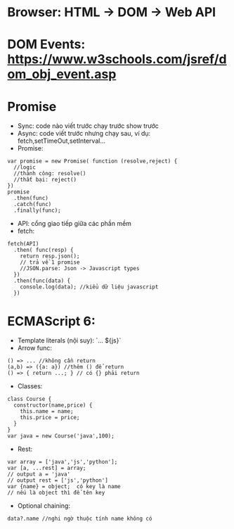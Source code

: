 # Browser: HTML -> DOM -> Web API
# DOM Events: https://www.w3schools.com/jsref/dom_obj_event.asp
# Promise
  * Sync: code nào viết trước chạy trước show trước
  * Async: code viết trước nhưng chạy sau, ví dụ: fetch,setTimeOut,setInterval...
  * Promise:
  ~~~
  var promise = new Promise( function (resolve,reject) {
    //logic
    //thành công: resolve()
    //thất bại: reject()
  })
  promise
    .then(func)
    .catch(func)
    .finally(func);
  ~~~
  * API: cổng giao tiếp giữa các phần mềm
  * fetch:
  ~~~
  fetch(API)
    .then( func(resp) {
      return resp.json();
      // trả về 1 promise
      //JSON.parse: Json -> Javascript types
    })
    .then(func(data) {
      console.log(data); //kiểu dữ liệu javascript
    })
  ~~~
# ECMAScript 6:
  * Template literals (nội suy): \`... ${js}\`
  * Arrow func:
  ~~~
  () => ... //không cần return
  (a,b) => ({a: a}) //thêm () để return
  () => { return ...; } // có {} phải return
  ~~~
  * Classes:
  ~~~
  class Course {
    constructor(name,price) {
      this.name = name;
      this.price = price;
    }
  }
  var java = new Course('java',100);
  ~~~
  * Rest:
  ~~~
  var array = ['java','js','python'];
  var [a, ...rest] = array;
  // output a = 'java'
  // output rest = ['js','python']
  var {name} = object;  có key là name
  // nếu là object thì để tên key
  ~~~
  * Optional chaining:
  ~~~
  data?.name //nghi ngờ thuộc tính name không có
  ~~~

